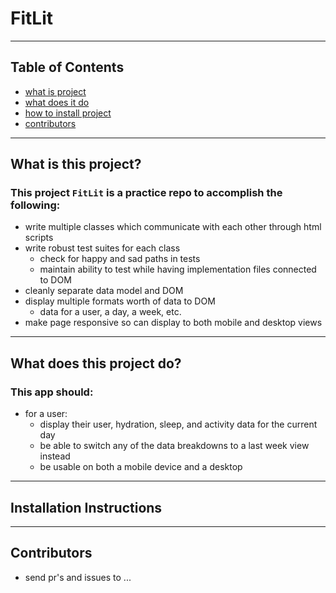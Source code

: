 # FitLit

---

## Table of Contents

- [what is project](#what-is-this-project)
- [what does it do](#what-does-this-project-do)
- [how to install project](#installation-instructions)
- [contributors](#contributors)

---

## What is this project?

### This project `FitLit` is a practice repo to accomplish the following:
- write multiple classes which communicate with each other through html scripts
- write robust test suites for each class
  - check for happy and sad paths in tests
  - maintain ability to test while having implementation files connected to DOM
- cleanly separate data model and DOM
- display multiple formats worth of data to DOM
  - data for a user, a day, a week, etc.
- make page responsive so can display to both mobile and desktop views

---

## What does this project do?

### This app should:
- for a user:
  - display their user, hydration, sleep, and activity data for the current day
  - be able to switch any of the data breakdowns to a last week view instead
  - be usable on both a mobile device and a desktop  

---

## Installation Instructions

---

## Contributors
  - send pr's and issues to ...